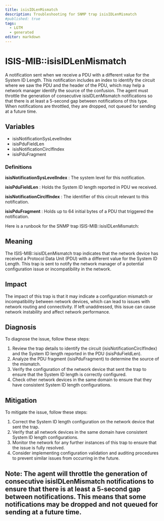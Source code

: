 ```yaml
---
title: isisIDLenMismatch
description: Troubleshooting for SNMP trap isisIDLenMismatch
#published: true
tags:
  - LGTM
  - generated
editor: markdown
---
```


# ISIS-MIB::isisIDLenMismatch 

A notification sent when we receive a PDU
with a different value for the System ID Length.
This notification includes an index to identify
the circuit where we saw the PDU and the header of
the PDU, which may help a network manager identify
the source of the confusion.
The agent must throttle the generation of
consecutive isisIDLenMismatch notifications
so that there is at least a 5-second gap between
notifications of this type.  When notifications
are throttled, they are dropped, not queued for
sending at a future time. 


## Variables


  - isisNotificationSysLevelIndex
  - isisPduFieldLen
  - isisNotificationCircIfIndex
  - isisPduFragment 

### Definitions 


**isisNotificationSysLevelIndex** 
: The system level for this notification. 

**isisPduFieldLen** 
: Holds the System ID length reported in PDU we received. 

**isisNotificationCircIfIndex** 
: The identifier of this circuit relevant to
this notification. 

**isisPduFragment** 
: Holds up to 64 initial bytes of a PDU that
triggered the notification. 


Here is a runbook for the SNMP trap ISIS-MIB::isisIDLenMismatch:

## Meaning

The ISIS-MIB::isisIDLenMismatch trap indicates that the network device has received a Protocol Data Unit (PDU) with a different value for the System ID Length. This trap is sent to notify the network manager of a potential configuration issue or incompatibility in the network.

## Impact

The impact of this trap is that it may indicate a configuration mismatch or incompatibility between network devices, which can lead to issues with network routing and connectivity. If left unaddressed, this issue can cause network instability and affect network performance.

## Diagnosis

To diagnose the issue, follow these steps:

1. Review the trap details to identify the circuit (isisNotificationCircIfIndex) and the System ID length reported in the PDU (isisPduFieldLen).
2. Analyze the PDU fragment (isisPduFragment) to determine the source of the mismatch.
3. Verify the configuration of the network device that sent the trap to ensure that the System ID length is correctly configured.
4. Check other network devices in the same domain to ensure that they have consistent System ID length configurations.

## Mitigation

To mitigate the issue, follow these steps:

1. Correct the System ID length configuration on the network device that sent the trap.
2. Verify that all network devices in the same domain have consistent System ID length configurations.
3. Monitor the network for any further instances of this trap to ensure that the issue is fully resolved.
4. Consider implementing configuration validation and auditing procedures to prevent similar issues from occurring in the future.

Note: The agent will throttle the generation of consecutive isisIDLenMismatch notifications to ensure that there is at least a 5-second gap between notifications. This means that some notifications may be dropped and not queued for sending at a future time.
---




